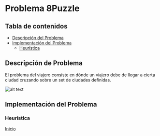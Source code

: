 # Problema 8Puzzle

## Tabla de contenidos

- [Descripción del Problema](#descripción-del-problema)
- [Implementación del Problema](#implementación-del-problema)
  - [Heurística](#heurística)

## Descripción de Problema

El problema del viajero consiste en dónde un viajero debe de llegar a cierta ciudad cruzando sobre un set de ciudades definidas. 

![alt text]()

## Implementación del Problema
### Heurística

[Inicio](../../README.md)